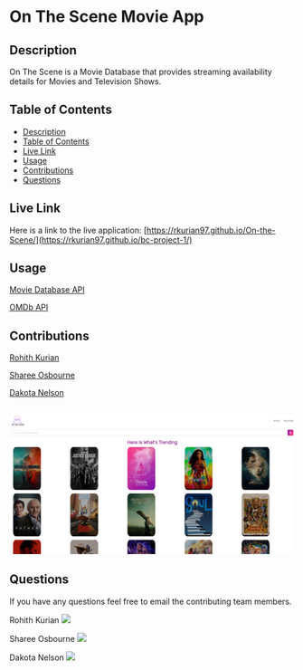 # On The Scene Movie App 

## Description

On The Scene is a Movie Database that provides streaming availability details for Movies and Television Shows.

## Table of Contents

  - [Description](#description)
  - [Table of Contents](#table-of-contents)
  - [Live Link](#live-link)
  - [Usage](#usage)
  - [Contributions](#contributions)
  - [Questions](#questions)

## Live Link

Here is a link to the live application: [https://rkurian97.github.io/On-the-Scene/](https://rkurian97.github.io/bc-project-1/)

## Usage

[Movie Database API](https://rapidapi.com/rapidapi/api/movie-database-imdb-alternative)

[OMDb API](http://www.omdbapi.com/)

## Contributions

[Rohith Kurian](https://github.com/rkurian97)

[Sharee Osbourne](https://github.com/ShareeO)

[Dakota Nelson](https://github.com/kotalilyy)

##
![alt text](./assets/images/readmeIMG.png)

## Questions

If you have any questions feel free to email the contributing team members.

Rohith Kurian <a href="mailto:kurian.rohit1229@gmail.com?"><img src="https://img.shields.io/badge/gmail-%23DD0031.svg?&style=for-the-badge&logo=gmail&logoColor=white"/></a> 

Sharee Osbourne <a href="mailto:selena74354@gmail.com?"><img src="https://img.shields.io/badge/gmail-%23DD0031.svg?&style=for-the-badge&logo=gmail&logoColor=white"/></a> 

Dakota Nelson <a href="mailto:kotalilyy@gmail.com?"><img src="https://img.shields.io/badge/gmail-%23DD0031.svg?&style=for-the-badge&logo=gmail&logoColor=white"/></a>
